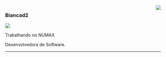 <img align='right' src="https://github-readme-stats.vercel.app/api/top-langs/?username=biancad2&theme=dracula&layout=compact">

### Biancad2

<img src="https://img.shields.io/static/v1?label=Overview&message=Biancad2&color=f8efd4&style=for-the-badge&logo=GitHub">

<p>

Trabalhando no NUMAX<br/>

Desenvolvedora de Software.


</p>
<hr>

